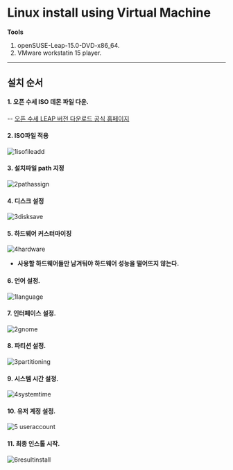 # Linux install using Virtual Machine 

**Tools**
1. openSUSE-Leap-15.0-DVD-x86_64.
2. VMware workstatin 15 player.
****

## 설치 순서
#### 1. 오픈 수세 ISO 데몬 파일 다운.
 -- [오픈 수세 LEAP 버전 다운로드 공식 홈페이지](https://software.opensuse.org/distributions/leap)
 
#### 2. ISO파일 적용
![1isofileadd](https://user-images.githubusercontent.com/44318904/49155277-e2f4c400-f35d-11e8-816d-735501d12f50.PNG)

#### 3. 설치파일 path 지정
![2pathassign](https://user-images.githubusercontent.com/44318904/49154714-82b15280-f35c-11e8-82f6-48b783c49826.PNG)

#### 4.  디스크 설정
![3disksave](https://user-images.githubusercontent.com/44318904/49154748-9e1c5d80-f35c-11e8-8a4b-a31b7192e6e0.PNG) 

#### 5. 하드웨어 커스터마이징
![4hardware](https://user-images.githubusercontent.com/44318904/49154836-d2901980-f35c-11e8-9a1e-3788dc6102b8.PNG)
+ **사용할 하드웨어들만 남겨둬야 하드웨어 성능을 떨어뜨지 않는다.**

#### 6. 언어 설정.
![1language](https://user-images.githubusercontent.com/44318904/49154853-df147200-f35c-11e8-8584-0a68e0433ba2.PNG)

#### 7. 인터페이스 설정.
![2gnome](https://user-images.githubusercontent.com/44318904/49154909-fce1d700-f35c-11e8-8501-90431cc65a7e.PNG)

#### 8.  파티션 설정.
![3partitioning](https://user-images.githubusercontent.com/44318904/49154924-066b3f00-f35d-11e8-86ed-2f4d9102acdb.PNG)

#### 9. 시스템 시간 설정.
![4systemtime](https://user-images.githubusercontent.com/44318904/49154946-108d3d80-f35d-11e8-8c52-c34f17587d2f.PNG)

#### 10. 유저 계정 설정.
![5 useraccount](https://user-images.githubusercontent.com/44318904/49154960-1a16a580-f35d-11e8-814c-5591848b23e1.PNG)

#### 11. 최종 인스톨 시작.
![6resultinstall](https://user-images.githubusercontent.com/44318904/49154976-26026780-f35d-11e8-885e-54f52e02e89a.PNG)
